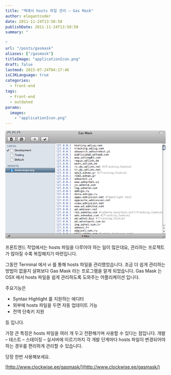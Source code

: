 ```yaml
---
title: "맥에서 hosts 파일 관리 – Gas Mask"
author: elegantcoder
date: 2011-11-24T13:50:50
publishDate: 2011-11-24T13:50:50
summary: "

"
url: "/posts/gasmask"
aliases: ["/gasmask"]
titleImage: "applicationIcon.png"
draft: false
lastmod: 2015-07-24T04:17:46
isCJKLanguage: true
categories:
  - front-end
tags:
  - Front-end
  - outdated
params:
  images:
    - "applicationIcon.png"
---
```

![Gas Mask 스크린샷](screenshot1.png)

프론트엔드 작업에서는 hosts 파일을 다루어야 하는 일이 많은데요, 관리하는 프로젝트가 많아질 수록 복잡해지기 마련입니다.

그동안 Terminal 에서 vi 를 통해 hosts 파일을 관리했었습니다. 조금 더 쉽게 관리하는 방법이 없을지 살펴보다 Gas Mask 라는 프로그램을 알게 되었습니다. Gas Mask 는 OSX 에서 hosts 파일을 쉽게 관리하도록 도와주는 어플리케이션 입니다.

주요기능은

-   Syntax Highlight 를 지원하는 에디터
-   외부에 hosts 파일을 두면 자동 업데이트 가능
-   전역 단축키 지원

등 입니다.

가장 큰 특징은 hosts 파일을 여러 개 두고 전환해가며 사용할 수 있다는 점입니다. 개발 – 테스트 – 스테이징 – 실서버에 이르기까지 각 개발 단계마다 hosts 파일이 변경되어야 하는 경우를 편리하게 관리할 수 있습니다.

당장 한번 사용해보세요.

[http://www.clockwise.ee/gasmask/](http://www.clockwise.ee/gasmask/)

